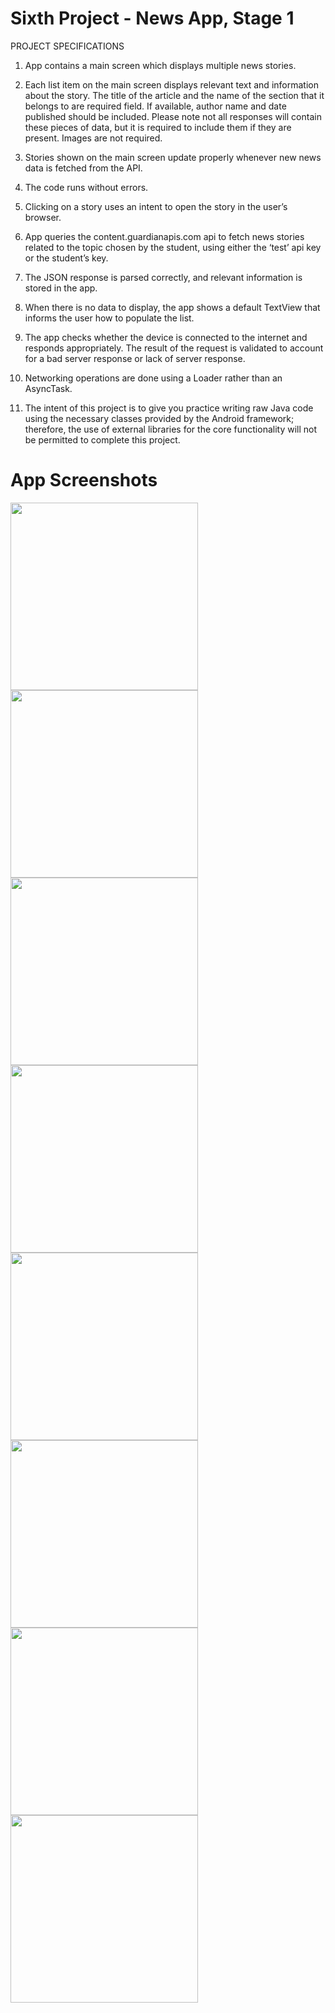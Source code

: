 # Sixth Project - News App, Stage 1

PROJECT SPECIFICATIONS

1. App contains a main screen which displays multiple news stories.

2. Each list item on the main screen displays relevant text and information about the story. The title of the article and the name of the    section that it belongs to are required field. 
   If available, author name and date published should be included. Please note not all responses will contain these pieces of data, but      it is required to include them if they are present. Images are not required.
   
3. Stories shown on the main screen update properly whenever new news data is fetched from the API.

4. The code runs without errors. 

5. Clicking on a story uses an intent to open the story in the user’s browser. 

6. App queries the content.guardianapis.com api to fetch news stories related to the topic chosen by the student, using either the ‘test’ api key or the student’s key.

7. The JSON response is parsed correctly, and relevant information is stored in the app.

8. When there is no data to display, the app shows a default TextView that informs the user how to populate the list.

9. The app checks whether the device is connected to the internet and responds appropriately. The result of the request is validated to account for a bad server response or lack of server response.

10. Networking operations are done using a Loader rather than an AsyncTask.

11. The intent of this project is to give you practice writing raw Java code using the necessary classes provided by the Android framework; therefore, the use of external libraries for the core functionality will not be permitted to complete this project. 



# App Screenshots

 
<img src=screenshots/Screenshot_1537217387.png width=300> <img src=screenshots/Screenshot_1537217431.png width=300>
<img src=screenshots/Screenshot_1537217824.png width=300> <img src=screenshots/Screenshot_1537217916.png width=300>
<img src=screenshots/Screenshot_1537218093.png height=300> <img src=screenshots/Screenshot_1537218118.png height=300>
<img src=screenshots/Screenshot_1542302919.png height=300> <img src=screenshots/Screenshot_1542302996.png height=300>
